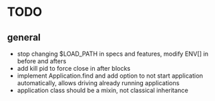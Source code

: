 TODO
====


general
-------

* stop changing $LOAD_PATH in specs and features, modify ENV[] in before and afters
* add kill pid to force close in after blocks
* implement Application.find and add option to not start application automatically, allows driving already running applications
* application class should be a mixin, not classical inheritance 
